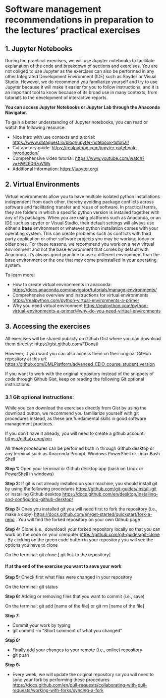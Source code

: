 ﻿# Software management recommendations in preparation to the lectures’ practical exercises

## 1. Jupyter Notebooks

During the practical exercises, we will use Jupyter notebooks to facilitate explanation of the code and breakdown of sections and exercises. You are not obliged to use Jupyter as the exercises can also be performed in any other Integrated Development Environment (IDE) such as Spyder or Visual Studio. However, we do recommend you familiarize yourself and try to use Jupyter because it will make it easier for you to follow instructions, and it is an important tool to know because of its broad use in many contexts, from tutorials to the development of interactive reports.

**You can access Jupyter Notebooks or Jupyter Lab through the Anaconda Navigator.**

To gain a better understanding of Jupyter notebooks, you can read or watch the following resource:

- Nice intro with use contexts and tutorial: <https://www.dataquest.io/blog/jupyter-notebook-tutorial/>
- Cut and dry guide: <https://realpython.com/jupyter-notebook-introduction/>
- Comprehensive video tutorial: <https://www.youtube.com/watch?v=HW29067qVWk>
- Additional information: <https://jupyter.org/>

## 2. Virtual Environments

Virtual environments allow you to have multiple isolated python installations independent from each other, thereby avoiding package conflicts across software and facilitating transfer and reuse of software. In practical terms, they are folders in which a specific python version is installed together with any of its packages. When you are using platforms such as Anaconda, or an IDE such as spyder or Visual Studio, their default settings will always use either a **base** environment or whatever python installation comes with your operating system. This can create problems such as conflicts with third party application or other software projects you may be working today or older ones. For these reasons, we recommend you work on a new virtual environment and not the base environment that comes by default with Anaconda. It’s always good practice to use a different environment than the base environment or the one that may come preinstalled in your operating system.

To learn more:

- How to create virtual environments in anaconda: <https://docs.anaconda.com/navigator/tutorials/manage-environments/>
- Comprehensive overview and instructions for virtual environments <https://realpython.com/python-virtual-environments-a-primer>
- Why you need virtual environment <https://realpython.com/python-virtual-environments-a-primer/#why-do-you-need-virtual-environments>

## 3. Accessing the exercises

All exercises will be shared publicly on Github Gist where you can download them directly: <https://gist.github.com/FDonati>

However, if you want you can also access them on their original GitHub repository at this url: <https://github.com/CMLPlatform/advanced_EEIO_course_student_version>

If you want to work with the original repository instead of the snippets of code through Github Gist, keep on reading the following Git optional instructions.

### 3.1 Git optional instructions:

While you can download the exercises directly from Gist by using the download button, we recommend you familiarize yourself with git procedures instead, as these are fundamental skills in good software management practices.

If you don’t have it already, you will need to create a github account: <https://github.com/join>

All these procedures can be perfomed both in through Github desktop or any terminal such as Anaconda Prompt, Windows PowerShell or Linux Bash Shell

**Step 1:** Open your terminal or Github desktop app (bash on Linux or PowerShell in windows)

**Step 2:** If git is not already installed on your machine, you should install git by using the following procedures <https://github.com/git-guides/install-git> or installing Github desktop <https://docs.github.com/en/desktop/installing-and-configuring-github-desktop/>

**Step 3:** Ones you installed git you will need first to fork the repository (i.e., make a copy) <https://docs.github.com/en/get-started/quickstart/fork-a-repo> . You will find the forked repository on your own Github page

**Step 4:** Clone (i.e., download) your forked repository locally so that you can work on the code on your computer <https://github.com/git-guides/git-clone> . By clicking on the green code button in your repository you will see the options you have to clone

On the terminal: git clone [.git link to the repository]

#### If at the end of the exercise you want to save your work

**Step 5:** Check first what files were changed in your repository

On the terminal: git status

**Step 6:** Adding or removing files that you want to commit (i.e., save)

On the terminal: git add [name of the file] or git rm [name of the file]

**Step 7:**

- Commit your work by typing
- git commit -m “Short comment of what you changed”

**Step 8:**

- Finally add your changes to your remote (i.e., online) repository
- git push

**Step 9:**

- Every week, we will update the original repository so you will need to sync your fork by performing these procedures <https://docs.github.com/en/pull-requests/collaborating-with-pull-requests/working-with-forks/syncing-a-fork>
